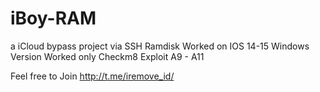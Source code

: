 # iBoy-RAM

a iCloud bypass project via SSH Ramdisk
Worked on IOS 14-15
Windows Version
Worked only Checkm8 Exploit
A9 - A11

Feel free to Join http://t.me/iremove_id/
